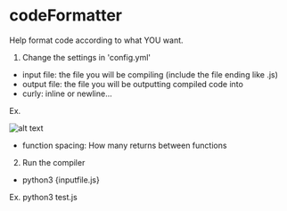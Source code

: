 # codeFormatter
Help format code according to what YOU want.


1. Change the settings in 'config.yml'
  * input file: the file you will be compiling (include the file ending like .js)
  * output file: the file you will be outputting compiled code into
  * curly: inline or newline...
  
  Ex. 
  
  ![alt text](https://ibrahimfadel.com/img/readme.png)
  * function spacing: How many returns between functions

2. Run the compiler

 * python3 {inputfile.js}
 
 Ex. python3 test.js
